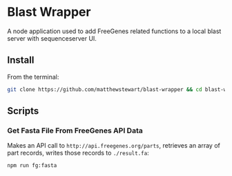 # Blast Wrapper
A node application used to add FreeGenes related functions to a local blast server with sequenceserver UI.

## Install
From the terminal:
```bash
git clone https://github.com/matthewstewart/blast-wrapper && cd blast-wrapper && npm install
```

## Scripts

### Get Fasta File From FreeGenes API Data
Makes an API call to `http://api.freegenes.org/parts`, retrieves an array of part records, writes those records to `./result.fa`:
```bash
npm run fg:fasta
```